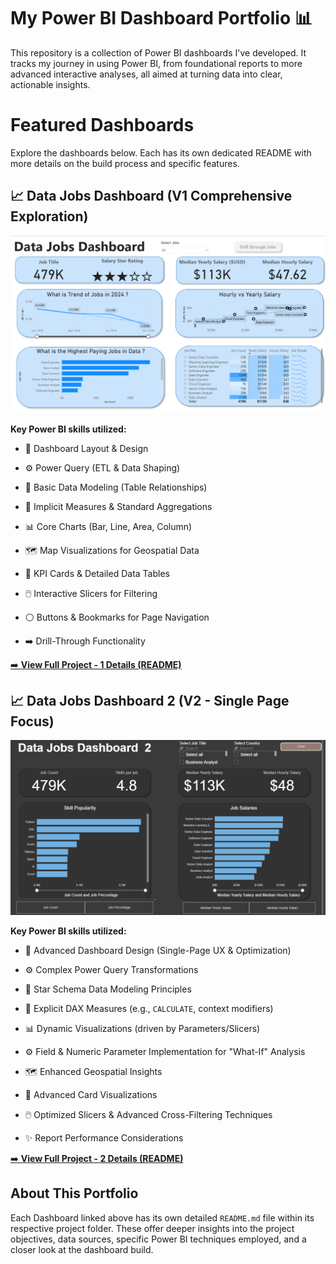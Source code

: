 # My Power BI Dashboard Portfolio 📊

This repository is a collection of Power BI dashboards I've developed. It tracks my journey in using Power BI, from foundational reports to more advanced interactive analyses, all aimed at turning data into clear, actionable insights.

# Featured Dashboards

Explore the dashboards below. Each has its own dedicated README with more details on the build process and specific features.

## 📈 Data Jobs Dashboard (V1 Comprehensive Exploration)

![Data Jobs Dashboard Page 1](/images/prj1-1.png)  

**Key Power BI skills utilized:**

* 🎨 Dashboard Layout & Design

* ⚙️ Power Query (ETL & Data Shaping)

* 🔗 Basic Data Modeling (Table Relationships)

* 🧮 Implicit Measures & Standard Aggregations

* 📊 Core Charts (Bar, Line, Area, Column)

* 🗺️ Map Visualizations for Geospatial Data

* 🔢 KPI Cards & Detailed Data Tables

* 🖱️ Interactive Slicers for Filtering

* ⚪ Buttons & Bookmarks for Page Navigation

* ➡️ Drill-Through Functionality

[➡️ **View Full Project - 1 Details (README)**](/Data_Jobs%20-%20V1/README.md)

## 📈 Data Jobs Dashboard 2 (V2 - Single Page Focus)

![Data Jobs Dashboard 2](/images/prj2%20-%201.png) 

**Key Power BI skills utilized:**

* 🎨 Advanced Dashboard Design (Single-Page UX & Optimization)

* ⚙️ Complex Power Query Transformations

* 🔗 Star Schema Data Modeling Principles

* 🧮 Explicit DAX Measures (e.g., `CALCULATE`, context modifiers)

* 📊 Dynamic Visualizations (driven by Parameters/Slicers)

* ⚙️ Field & Numeric Parameter Implementation for "What-If" Analysis

* 🗺️ Enhanced Geospatial Insights

* 🔢 Advanced Card Visualizations

* 🖱️ Optimized Slicers & Advanced Cross-Filtering Techniques

* ✨ Report Performance Considerations

[➡️ **View Full Project - 2 Details (README)**](/Data_Jobs%20-%20V2/README.md)

## About This Portfolio
Each Dashboard linked above has its own detailed `README.md` file within its respective project folder. These offer deeper insights into the project objectives, data sources, specific Power BI techniques employed, and a closer look at the dashboard build.
